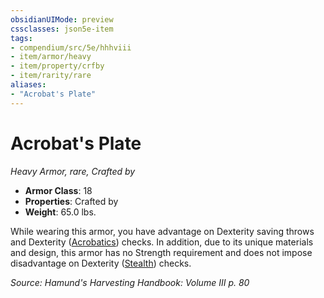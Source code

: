 ```yaml
---
obsidianUIMode: preview
cssclasses: json5e-item
tags:
- compendium/src/5e/hhhviii
- item/armor/heavy
- item/property/crfby
- item/rarity/rare
aliases: 
- "Acrobat's Plate"
---
```

# Acrobat's Plate
*Heavy Armor, rare, Crafted by*  

- **Armor Class**: 18
- **Properties**: Crafted by
- **Weight**: 65.0 lbs.

While wearing this armor, you have advantage on Dexterity saving throws and Dexterity ([Acrobatics](/compendium/rules/skills.md#Acrobatics)) checks. In addition, due to its unique materials and design, this armor has no Strength requirement and does not impose disadvantage on Dexterity ([Stealth](/compendium/rules/skills.md#Stealth)) checks.

*Source: Hamund's Harvesting Handbook: Volume III p. 80*